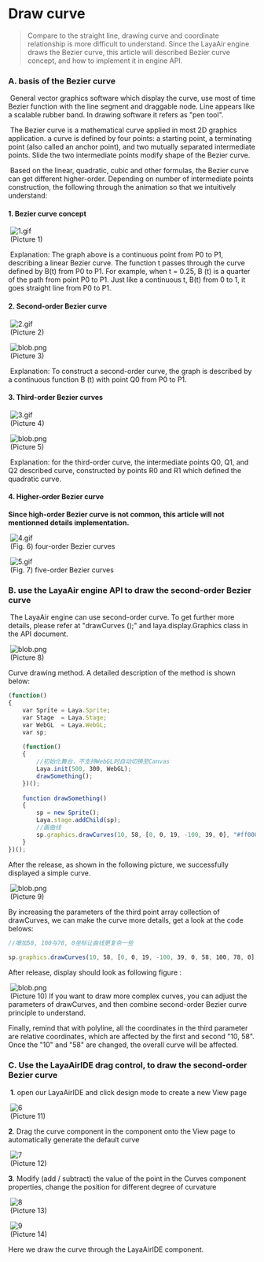 # Draw curve

> Compare to the straight line, drawing curve and coordinate relationship is more difficult to understand. Since the LayaAir engine draws the Bezier curve, this article will described Bezier curve concept, and how to implement it in engine API.
>



### **A. basis of the Bezier curve**

​        General vector graphics software which  display the curve, use most of time Bezier function with the line segment and draggable node. Line appears like a scalable rubber band. In drawing software it refers as "pen tool".

​        The Bezier curve is a mathematical curve applied in most 2D graphics application. a curve is defined by four points: a starting point, a terminating point (also called an anchor point), and two mutually separated intermediate points. Slide the two intermediate points modify shape of the Bezier curve.

​       Based on the linear, quadratic, cubic and other formulas, the Bezier curve can get different higher-order. Depending on number of intermediate points construction, the following through the animation so that we intuitively understand:


#### **1. Bezier curve concept**

​        ![1.gif](gif/1.gif)<br/>
​   	(Picture 1) 

​        Explanation: The graph above is a continuous point from P0 to P1, describing a linear Bezier curve. The  function t passes through the curve defined by B(t) from P0 to P1. For example, when t = 0.25, B (t) is a quarter of the path from point P0 to P1. Just like a continuous t, B(t) from 0 to 1, it goes straight line from P0 to P1.

#### **2. Second-order Bezier curve**

​        ![2.gif](gif/2.gif)<br/>
​   	(Picture 2)  

​      ![blob.png](img/1.png)<br/>
​   	(Picture 3) 

​        Explanation: To construct a second-order curve, the graph is described by a continuous function  B (t) with point Q0 from P0 to P1.

#### **3. Third-order Bezier curves**

​        ![3.gif](gif/3.gif)<br/>
​   	(Picture 4)  

​          ![blob.png](img/2.png)<br/>
​   	(Picture 5)

​        Explanation: for the third-order curve, the intermediate points Q0, Q1, and Q2 described curve, constructed by points R0 and R1 which defined the quadratic  curve.

#### **4. Higher-order Bezier curve**

**Since high-order Bezier curve is not common, this article will not mentionned details implementation.**

​        ![4.gif](gif/4.gif)<br/>
​   	(Fig. 6) four-order Bezier curves

​        ![5.gif](gif/5.gif)<br/>
​   	(Fig. 7) five-order Bezier curves



### **B.  use the LayaAir engine API to draw the second-order Bezier curve**

​        The LayaAir engine can use second-order curve. To get further more details, please refer at "drawCurves ();" and laya.display.Graphics class in the API document.

​        ![blob.png](img/3.png)<br/>
​   	(Picture 8) 

Curve drawing method. A detailed description of the method is shown below:

```javascript
(function()
{
    var Sprite = Laya.Sprite;
    var Stage  = Laya.Stage;
    var WebGL  = Laya.WebGL;
    var sp;
 
    (function()
    {
        //初始化舞台，不支持WebGL时自动切换至Canvas
        Laya.init(500, 300, WebGL);
        drawSomething();
    })();
 
    function drawSomething()
    {
        sp = new Sprite();
        Laya.stage.addChild(sp);
        //画曲线
        sp.graphics.drawCurves(10, 58, [0, 0, 19, -100, 39, 0], "#ff0000", 3);
    }
})();
```

After the release, as shown in the following picture, we successfully displayed a simple curve.

​        ![blob.png](img/4.png)<br/>
​   	(Picture 9)  

By increasing the parameters of the third point array collection of drawCurves, we can make the curve more details, get a look at the code belows:

```javascript
//增加58, 100与78, 0坐标让曲线更复杂一些
   
sp.graphics.drawCurves(10, 58, [0, 0, 19, -100, 39, 0, 58, 100, 78, 0], "#ff0000", 3);
```

After release, display should look as following figure :

​        ![blob.png](img/5.png)<br/>
​   	(Picture 10)
If you want to draw more complex curves, you can adjust the parameters of drawCurves, and then combine second-order  Bezier curve principle to understand.

Finally, remind  that with polyline, all the coordinates in the third parameter are relative coordinates, which are affected by the first and second "10, 58". Once the "10" and "58" are changed, the overall curve will be affected.



### C. Use the LayaAirIDE drag control, to draw the second-order Bezier curve

​	**1**. open our LayaAirIDE and click design mode to create a new View page

​	![6](img/6.png)<br/>
​   	(Picture 11)  

**2**. Drag the curve component in the component onto the View page to automatically generate the default curve

​	![7](img/7.png)<br/>
​   	(Picture 12)  

**3**. Modify (add / subtract) the value of the point in the Curves component properties, change the position for different degree of curvature

​   	![8](img/8.png)<br/>
​   	(Picture 13)

​   	![9](img/9.png)<br/>
​   	(Picture 14)

Here we draw the curve through the LayaAirIDE component.
